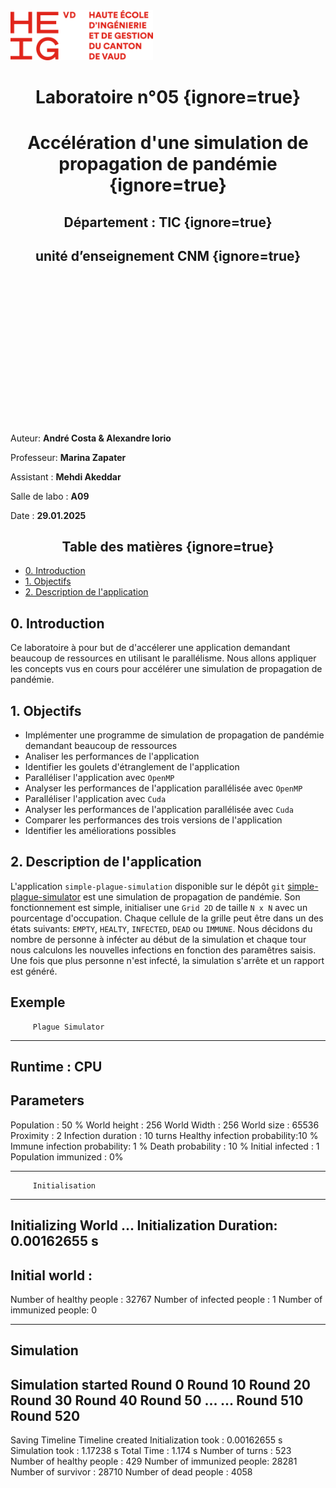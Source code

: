 <img src="logo.png" style="height:80px;">

# <center> Laboratoire n°05 {ignore=true}

# <center> Accélération d'une simulation de propagation de pandémie {ignore=true}

## <center>Département : TIC {ignore=true}

## <center>unité d’enseignement CNM {ignore=true}

<br>
<br>
<br>
<br>
<br>
<br>
<br>
<br>
<br>
<br>
<br>
<br>
<br>
<br>

Auteur: **André Costa & Alexandre Iorio**

Professeur: **Marina Zapater**

Assistant : **Mehdi Akeddar**

Salle de labo : **A09**

Date : **29.01.2025**



<!--pagebreak-->

## <center>Table des matières {ignore=true}

<!-- @import "[TOC]" {cmd="toc" depthFrom=1 depthTo=3 orderedList=false} -->

<!-- code_chunk_output -->

- [0. Introduction](#0-introduction)
- [1. Objectifs](#1-objectifs)
- [2. Description de l'application](#2-description-de-lapplication)

<!-- /code_chunk_output -->

<!-- pagebreak -->


## 0. Introduction

Ce laboratoire à pour but de d'accélerer une application demandant beaucoup de ressources en utilisant le parallélisme. Nous allons appliquer les concepts vus en cours pour accélérer une simulation de propagation de pandémie.

## 1. Objectifs

- Implémenter une programme de simulation de propagation de pandémie demandant beaucoup de ressources
- Analiser les performances de l'application
- Identifier les goulets d'étranglement de l'application
- Paralléliser l'application avec `OpenMP`
- Analyser les performances de l'application parallélisée avec `OpenMP`
- Paralléliser l'application avec `Cuda`
- Analyser les performances de l'application parallélisée avec `Cuda`
- Comparer les performances des trois versions de l'application
- Identifier les améliorations possibles

## 2. Description de l'application

L'application `simple-plague-simulation` disponible sur le dépôt `git` [simple-plague-simulator](https://github.com/AlexandreIorio/simple-plague-simulator.git) est une simulation de propagation de pandémie.
Son fonctionnement est simple, initialiser une `Grid 2D` de taille `N x N` avec un pourcentage d'occupation.
Chaque cellule de la grille peut être dans un des états suivants: `EMPTY`, `HEALTY`, `INFECTED`, `DEAD` ou `IMMUNE`.
Nous décidons du nombre de personne à infécter au début de la simulation et chaque tour nous calculons les nouvelles infections en fonction des paramêtres saisis. 
Une fois que plus personne n'est infecté, la simulation s'arrête et un rapport est généré.

**Exemple**
-----------------------------------
         Plague Simulator
-----------------------------------
Runtime : CPU
------------------------------------
Parameters
------------------------------------
Population                  : 50 %
World height                : 256
World Width                 : 256
World size                  : 65536
Proximity                   : 2
Infection duration          : 10 turns
Healthy infection probability:10 % 
Immune infection probability: 1 % 
Death probability           : 10 %
Initial infected            : 1
Population immunized        : 0%

-----------------------------------
         Initialisation
-----------------------------------
Initializing World ...
Initialization Duration: 0.00162655 s
------------------------------------
Initial world :
------------------------------------
Number of healthy people  : 32767
Number of infected people : 1
Number of immunized people: 0

------------------------------------
Simulation
------------------------------------
Simulation started
Round 0
Round 10
Round 20
Round 30
Round 40
Round 50
...
...
Round 510
Round 520
------------------------------------
Saving Timeline
Timeline created
Initialization took       : 0.00162655 s
Simulation took           : 1.17238 s
Total Time                : 1.174 s
Number of turns           : 523
Number of healthy people  : 429
Number of immunized people: 28281
Number of survivor        : 28710
Number of dead people     : 4058
```

